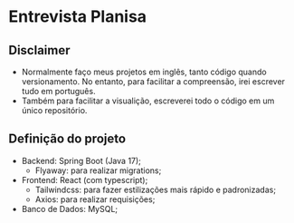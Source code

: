 # Entrevista Planisa

## Disclaimer
* Normalmente faço meus projetos em inglês, tanto código quando versionamento. No entanto, para facilitar a compreensão, irei escrever tudo em português.
* Também para facilitar a visualição, escreverei todo o código em um único repositório.

## Definição do projeto
* Backend: Spring Boot (Java 17);
  - Flyaway: para realizar migrations;
* Frontend: React (com typescript);
   -  Tailwindcss: para fazer estilizações mais rápido e padronizadas;
   -  Axios: para realizar requisições;
* Banco de Dados:  MySQL;
   

